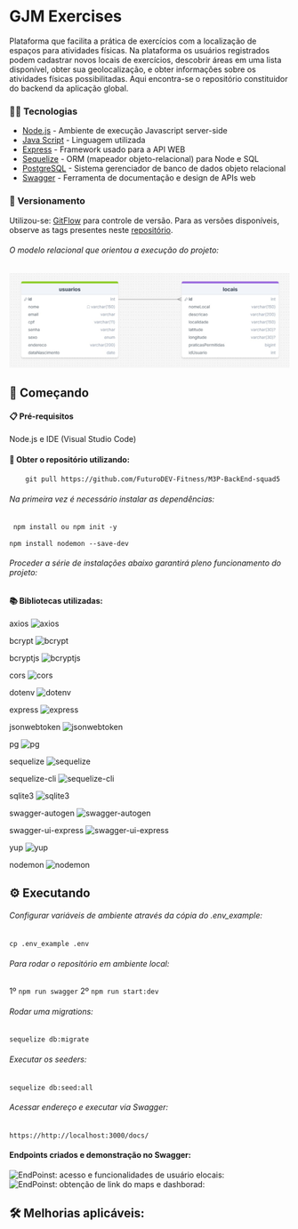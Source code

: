 # GJM Exercises

Plataforma que facilita a prática de exercícios com a localização de espaços para atividades físicas. Na plataforma os usuários registrados podem cadastrar novos locais de exercícios, descobrir áreas em uma lista disponível, obter sua geolocalização, e obter informações sobre os atividades físicas possibilitadas.
Aqui encontra-se o repositório constituidor do backend da aplicação global.

### 👨‍💻 Tecnologias 

* [Node.js](https://nodejs.org/pt) - Ambiente de execução Javascript server-side
* [Java Script](https://www.javascript.com/) - Linguagem utilizada
* [Express](https://expressjs.com/pt-br/) - Framework usado para a API WEB
* [Sequelize](https://sequelize.org/) - ORM (mapeador objeto-relacional) para Node e SQL
* [PostgreSQL](https://www.postgresql.org/) - Sistema gerenciador de banco de dados objeto relacional
* [Swagger](https://swagger.io/) - Ferramenta de documentação e design de APIs web 


### 📌 Versionamento
Utilizou-se:
[GitFlow](https://docs.github.com/pt/get-started/using-github/github-flow) para controle de versão. Para as versões disponíveis, observe as tags presentes neste [repositório](https://github.com/FuturoDEV-Fitness/M3P-BackEnd-squad5/branches). 


###### O modelo relacional que orientou a execução do projeto:
![Modelo relacional](https://github.com/marcelovntr/Projeto-Modulo-II/blob/develop/src/images/sql_projeto.jpg)

## 🚀 Começando


#### 📋 Pré-requisitos


Node.js e IDE (Visual Studio Code)

#### 💾 Obter o repositório utilizando:

```
    git pull https://github.com/FuturoDEV-Fitness/M3P-BackEnd-squad5
```

###### Na primeira vez é necessário instalar as dependências:
```
 npm install ou npm init -y
 ```   
 ```
npm install nodemon --save-dev
```
###### Proceder a série de instalações abaixo garantirá pleno funcionamento do projeto:

#### 📚 Bibliotecas utilizadas:

axios ![axios](https://img.shields.io/badge/npm-1.7.2-blue)

bcrypt ![bcrypt](https://img.shields.io/badge/npm-5.1.1-blue)

bcryptjs ![bcryptjs](https://img.shields.io/badge/npm-2.4.3-blue)

cors ![cors](https://img.shields.io/badge/npm-2.8.5-blue)

dotenv ![dotenv](https://img.shields.io/badge/npm-16.4.5-blue)

express ![express](https://img.shields.io/badge/npm-4.19.2-blue)

jsonwebtoken ![jsonwebtoken](https://img.shields.io/badge/npm-9.0.2-blue)

pg ![pg](https://img.shields.io/badge/npm-8.12.0-blue)

sequelize ![sequelize](https://img.shields.io/badge/npm-6.37.3-blue)

sequelize-cli ![sequelize-cli](https://img.shields.io/badge/npm-6.6.2-blue)

sqlite3 ![sqlite3](https://img.shields.io/badge/npm-5.1.7-blue)

swagger-autogen ![swagger-autogen](https://img.shields.io/badge/npm-2.23.7-blue)

swagger-ui-express ![swagger-ui-express](https://img.shields.io/badge/npm-5.0.1-blue)

yup ![yup](https://img.shields.io/badge/npm-1.4.0-blue)

nodemon ![nodemon](https://img.shields.io/badge/npm-3.1.4-blue)


## ⚙️ Executando 


###### Configurar variáveis de ambiente através da cópia do .env_example:
`cp .env_example .env`

###### Para rodar o repositório em ambiente local:
1º `npm run swagger`
2º `npm run start:dev`

###### Rodar uma migrations:
`sequelize db:migrate`

###### Executar os seeders:
`sequelize db:seed:all`

###### Acessar endereço e executar via Swagger:
`https://http://localhost:3000/docs/`

#### Endpoints criados e demonstração no Swagger:
![EndPoinst: acesso e funcionalidades de usuário elocais:](https://github.com/marcelovntr/Projeto-Modulo-II/blob/develop/src/images/endPoinstTop.jpg)
![EndPoinst: obtenção de link do maps e dashborad:](https://github.com/marcelovntr/Projeto-Modulo-II/blob/develop/src/images/endPoinstBase.jpg)

## 🛠️ Melhorias aplicáveis:



